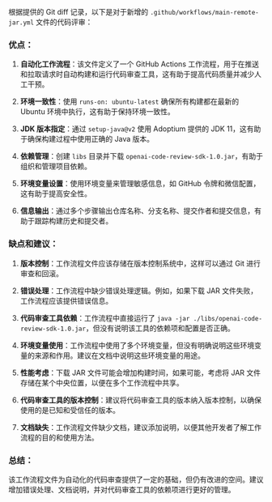 根据提供的 Git diff 记录，以下是对于新增的 `.github/workflows/main-remote-jar.yml` 文件的代码评审：

### 优点：

1. **自动化工作流程**：该文件定义了一个 GitHub Actions 工作流程，用于在推送和拉取请求时自动构建和运行代码审查工具，这有助于提高代码质量并减少人工干预。

2. **环境一致性**：使用 `runs-on: ubuntu-latest` 确保所有构建都在最新的 Ubuntu 环境中执行，这有助于保持环境一致性。

3. **JDK 版本指定**：通过 `setup-java@v2` 使用 Adoptium 提供的 JDK 11，这有助于确保构建过程中使用正确的 Java 版本。

4. **依赖管理**：创建 `libs` 目录并下载 `openai-code-review-sdk-1.0.jar`，有助于组织和管理项目依赖。

5. **环境变量设置**：使用环境变量来管理敏感信息，如 GitHub 令牌和微信配置，这有助于提高安全性。

6. **信息输出**：通过多个步骤输出仓库名称、分支名称、提交作者和提交信息，有助于跟踪构建历史和提交者。

### 缺点和建议：

1. **版本控制**：工作流程文件应该存储在版本控制系统中，这样可以通过 Git 进行审查和回滚。

2. **错误处理**：工作流程中缺少错误处理逻辑。例如，如果下载 JAR 文件失败，工作流程应该提供错误信息。

3. **代码审查工具依赖**：工作流程中直接运行了 `java -jar ./libs/openai-code-review-sdk-1.0.jar`，但没有说明该工具的依赖项和配置是否正确。

4. **环境变量使用**：工作流程中使用了多个环境变量，但没有明确说明这些环境变量的来源和作用。建议在文档中说明这些环境变量的用途。

5. **性能考虑**：下载 JAR 文件可能会增加构建时间，如果可能，考虑将 JAR 文件存储在某个中央位置，以便在多个工作流程中共享。

6. **代码审查工具的版本控制**：建议将代码审查工具的版本纳入版本控制，以确保使用的是已知和受信任的版本。

7. **文档缺失**：工作流程文件缺少文档，建议添加说明，以便其他开发者了解工作流程的目的和使用方法。

### 总结：

该工作流程文件为自动化的代码审查提供了一定的基础，但仍有改进的空间。建议增加错误处理、文档说明，并对代码审查工具的依赖项进行更好的管理。